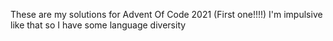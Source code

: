 These are my solutions for Advent Of Code 2021 (First one!!!!)
I'm impulsive like that so I have some language diversity
